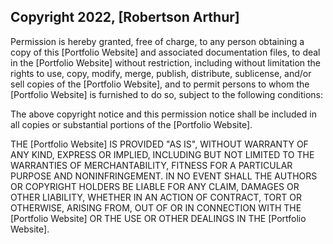 ## Copyright 2022, [Robertson Arthur]

Permission is hereby granted, free of charge, to any person obtaining a copy of this [Portfolio Website] and associated documentation files, to deal in the [Portfolio Website] without restriction, including without limitation the rights to use, copy, modify, merge, publish, distribute, sublicense, and/or sell copies of the [Portfolio Website], and to permit persons to whom the [Portfolio Website] is furnished to do so, subject to the following conditions:

The above copyright notice and this permission notice shall be included in all copies or substantial portions of the [Portfolio Website].

THE [Portfolio Website] IS PROVIDED "AS IS", WITHOUT WARRANTY OF ANY KIND, EXPRESS OR IMPLIED, INCLUDING BUT NOT LIMITED TO THE WARRANTIES OF MERCHANTABILITY, FITNESS FOR A PARTICULAR PURPOSE AND NONINFRINGEMENT. IN NO EVENT SHALL THE AUTHORS OR COPYRIGHT HOLDERS BE LIABLE FOR ANY CLAIM, DAMAGES OR OTHER LIABILITY, WHETHER IN AN ACTION OF CONTRACT, TORT OR OTHERWISE, ARISING FROM, OUT OF OR IN CONNECTION WITH THE [Portfolio Website] OR THE USE OR OTHER DEALINGS IN THE [Portfolio Website].
